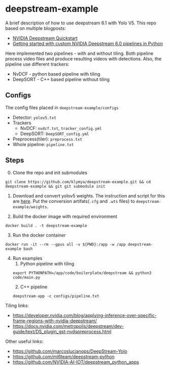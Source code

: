 # deepstream-example

A brief description of how to use deepstream 6.1 with Yolo V5.
This repo based on multiple blogposts:
- [NVIDIA Deepstream Quickstart](https://blog.ml6.eu/nvidia-deepstream-quickstart-9147dd49a15d)
- [Getting started with custom NVIDIA Deepstream 6.0 pipelines in Python](https://blog.ml6.eu/getting-started-with-custom-nvidia-deepstream-6-0-pipelines-in-python-935154dd9237)

Here implemented two pipelines - with and without tiling. Both pipeline process video files and produce resulting videos with detections. Also, the pipeline use different trackers:
- NvDCF - python based pipeline with tiling
- DeepSORT - C++ based pipeline without tiling

## Configs
The config files placed in `deepstream-example/configs`
- Detector: `yolov5.txt`
- Trackers
    * NvDCF: `nvdcf.txt`, `tracker_config.yml`
    * DeepSORT: `DeepSORT_config.yml`
- Preprocess(tiler): `preprocess.txt`
- Whole pipeline: `pipeline.txt`


## Steps
0. Clone the repo and init submodules
```
git clone https://github.com/klymya/deepstream-example.git && cd deepstream-example && git git submodule init
```

1. Download and convert yolov5 weights. The instruction and script for this are [here](https://github.com/marcoslucianops/DeepStream-Yolo/blob/master/docs/YOLOv5.md). Put the conversion artifats(`.cfg` and `.wts` files) to `deepstream-example/weights`.

2. Build the docker image with required environment
```
docker build . -t deepstream-example
```

3. Run the docker container
```
docker run -it --rm --gpus all -v ${PWD}:/app -w /app deepstream-example bash
```

4. Run examples
    1. Python pipeline with tiling
    ```
    export PYTHONPATH=/app/code/boilerplate/deepstream && python3 code/main.py
    ```
    2. C++ pipeline
    ```
    deepstream-app -c configs/pipeline.txt
    ```
Tiling links:
- https://developer.nvidia.com/blog/applying-inference-over-specific-frame-regions-with-nvidia-deepstream/
- https://docs.nvidia.com/metropolis/deepstream/dev-guide/text/DS_plugin_gst-nvdspreprocess.html


Other useful links:
- https://github.com/marcoslucianops/DeepStream-Yolo
- https://github.com/ml6team/deepstream-python
- https://github.com/NVIDIA-AI-IOT/deepstream_python_apps


